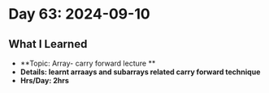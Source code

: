 # Day 63: 2024-09-10

## What I Learned
- **Topic: Array- carry forward  lecture **
- **Details: learnt arraays and subarrays related carry forward technique**
- **Hrs/Day: 2hrs**
